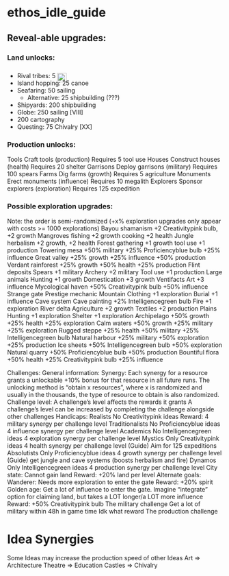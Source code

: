# ethos_idle_guide

## Reveal-able upgrades:
### Land unlocks:
- Rival tribes: 5 <img src="exploration.png" alt=":exploration:" style="width: 22px; height: 22px;transform: translateY(10px); ">
- Island hopping: 25 canoe
- Seafaring: 50 sailing 
  - Alternative: 25 shipbuilding (???)
- Shipyards: 200 shipbuilding
- Globe: 250 sailing [VIII]
- 200 cartography
- Questing: 75 <font colour="red">Chivalry</font> [XX]
### Production unlocks:
Tools
Craft tools (production)
Requires 5 tool use
Houses
Construct houses (health)
Requires 20 shelter
Garrisons
Deploy garrisons (military)
Requires 100 spears
Farms
Dig farms (growth)
Requires 5 agriculture 
Monuments
Erect monuments (influence)
Requires 10 megalith
Explorers
Sponsor explorers (exploration)
Requires 125 expedition
### Possible exploration upgrades:
Note: the order is semi-randomized (+x% exploration upgrades only appear with costs >= 1000 explorations)
Bayou 
shamanism +2 Creativitypink bulb, +2 growth
Mangroves 
fishing +2 growth
cooking +2 health
Jungle
herbalism +2 growth, +2 health
Forest
gathering +1 growth
tool use +1 production
Towering mesa
+50% military
+25% Proficiencyblue bulb
+25% influence
Great valley
+25% growth
+25% influence
+50% production
Verdant rainforest
+25% growth
+50% health
+25% production
Flint deposits 
Spears +1 military
Archery +2 military
Tool use +1 production
Large animals 
Hunting +1 growth
Domestication +3 growth
Ventifacts
Art +3 influence
Mycological haven
+50% Creativitypink bulb
+50% influence
Strange gate
Prestige mechanic
Mountain
Clothing +1 exploration 
Burial +1 influence
Cave system
Cave painting +2% Intelligencegreen bulb 
Fire +1 exploration
River delta
Agriculture +2 growth
Textiles +2 production
Plains
Hunting +1 exploration 
Shelter +1 exploration
Archipelago
+50% growth
+25% health
+25% exploration
Calm waters
+50% growth
+25% military
+25% exploration
Rugged steppe
+25% health
+50% military
+25% Intelligencegreen bulb
Natural harbour
+25% military 
+50% exploration 
+25% production
Ice sheets
+50% Intelligencegreen bulb
+50% exploration 
Natural quarry
+50% Proficiencyblue bulb
+50% production
Bountiful flora
+50% health
+25% Creativitypink bulb
+25% influence 

Challenges:
General information:
Synergy:
Each synergy for a resource grants a unlockable +10% bonus for that resource in all future runs. 
The unlocking method is “obtain x resources”, where x is randomized and usually in the thousands, the type of resource to obtain is also randomized.
Challenge level:
A challenge’s level affects the rewards it grants
A challenge’s level can be increased by completing the challenge alongside other challenges
Handicaps:
Realists
No Creativitypink ideas
Reward: 4 military synergy per challenge level
Traditionalists
No Proficiencyblue ideas
4 influence synergy per challenge level
Academics
No Intelligencegreen ideas
4 exploration synergy per challenge level
Mystics
Only Creativitypink ideas
4 health synergy per challenge level
(Guide) Aim for 125 expeditions
Absolutists
Only Proficiencyblue ideas
4 growth synergy per challenge level
(Guide) get jungle and cave systems (boosts herbalism and fire)
Dynamos
Only Intelligencegreen ideas
4 production synergy per challenge level
City state:
Cannot gain land
Reward: +20% land per level
Alternate goals:
Wanderer:
Needs more exploration to enter the gate
Reward: +20% spirit
Golden age:
Get a lot of influence to enter the gate. Imagine “integrate” option for claiming land, but takes a LOT longer/a LOT more influence 
Reward: +50% Creativitypink bulb
The military challenge
Get a lot of military within 48h in game time
Idk what reward
The production challenge




# Idea Synergies
Some Ideas may increase the production speed of other Ideas
Art => Architecture
Theatre => Education
Castles => Chivalry
